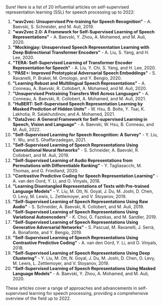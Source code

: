 Sure! Here is a list of 20 influential articles on self-supervised representation learning (SSL) for speech processing up to 2022:

1. **"wav2vec: Unsupervised Pre-training for Speech Recognition"** - A. Baevski, S. Schneider, and M. Auli, 2019.
2. **"wav2vec 2.0: A Framework for Self-Supervised Learning of Speech Representations"** - A. Baevski, Y. Zhou, A. Mohamed, and M. Auli, 2020.
3. **"Mockingjay: Unsupervised Speech Representation Learning with Deep Bidirectional Transformer Encoders"** - A. Liu, S. Yang, and H. Lee, 2020.
4. **"TERA: Self-Supervised Learning of Transformer Encoder Representation for Speech"** - A. Liu, Y. Chi, S. Yang, and H. Lee, 2020.
5. **"PASE+: Improved Prototypical Adversarial Speech Embeddings"** - S. Ravanelli, P. Brakel, M. Omologo, and Y. Bengio, 2020.
6. **"Learning Robust and Multilingual Speech Representations"** - A. Conneau, A. Baevski, R. Collobert, A. Mohamed, and M. Auli, 2020.
7. **"Unsupervised Pretraining Transfers Well Across Languages"** - A. Conneau, A. Baevski, R. Collobert, A. Mohamed, and M. Auli, 2021.
8. **"HuBERT: Self-Supervised Speech Representation Learning by Masked Prediction of Hidden Units"** - W. Hsu, B. Bolte, Y. Tsai, K. Lakhotia, R. Salakhutdinov, and A. Mohamed, 2021.
9. **"Data2vec: A General Framework for Self-supervised Learning in Speech, Vision and Language"** - A. Baevski, W. Hsu, B. Conneau, and M. Auli, 2022.
10. **"Self-Supervised Learning for Speech Recognition: A Survey"** - Y. Liu, Y. Wu, and S. Ghaffarzadegan, 2021.
11. **"Self-Supervised Learning of Speech Representations Using Convolutional Neural Networks"** - S. Schneider, A. Baevski, R. Collobert, and M. Auli, 2019.
12. **"Self-Supervised Learning of Audio Representations from Permutations with Differentiable Ranking"** - Y. Tagliasacchi, M. Thomas, and G. Friedland, 2020.
13. **"Contrastive Predictive Coding for Speech Representation Learning"** - A. van den Oord, Y. Li, and O. Vinyals, 2018.
14. **"Learning Disentangled Representations of Texts with Pre-trained Language Models"** - Y. Liu, M. Ott, N. Goyal, J. Du, M. Joshi, D. Chen, O. Levy, M. Lewis, L. Zettlemoyer, and V. Stoyanov, 2019.
15. **"Self-Supervised Learning of Speech Representations Using Raw Audio"** - S. Schneider, A. Baevski, R. Collobert, and M. Auli, 2019.
16. **"Self-Supervised Learning of Speech Representations Using Variational Autoencoders"** - K. Choi, G. Fazekas, and M. Sandler, 2019.
17. **"Self-Supervised Learning of Speech Representations Using Generative Adversarial Networks"** - S. Pascual, M. Ravanelli, J. Serrà, A. Bonafonte, and Y. Bengio, 2019.
18. **"Self-Supervised Learning of Speech Representations Using Contrastive Predictive Coding"** - A. van den Oord, Y. Li, and O. Vinyals, 2018.
19. **"Self-Supervised Learning of Speech Representations Using Deep Clustering"** - Y. Liu, M. Ott, N. Goyal, J. Du, M. Joshi, D. Chen, O. Levy, M. Lewis, L. Zettlemoyer, and V. Stoyanov, 2019.
20. **"Self-Supervised Learning of Speech Representations Using Masked Language Models"** - A. Baevski, Y. Zhou, A. Mohamed, and M. Auli, 2020.

These articles cover a range of approaches and advancements in self-supervised learning for speech processing, providing a comprehensive overview of the field up to 2022.